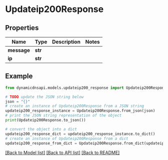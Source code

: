 # Updateip200Response


## Properties

Name | Type | Description | Notes
------------ | ------------- | ------------- | -------------
**message** | **str** |  | 
**ip** | **str** |  | 

## Example

```python
from dynamicdnsapi.models.updateip200_response import Updateip200Response

# TODO update the JSON string below
json = "{}"
# create an instance of Updateip200Response from a JSON string
updateip200_response_instance = Updateip200Response.from_json(json)
# print the JSON string representation of the object
print(Updateip200Response.to_json())

# convert the object into a dict
updateip200_response_dict = updateip200_response_instance.to_dict()
# create an instance of Updateip200Response from a dict
updateip200_response_from_dict = Updateip200Response.from_dict(updateip200_response_dict)
```
[[Back to Model list]](../README.md#documentation-for-models) [[Back to API list]](../README.md#documentation-for-api-endpoints) [[Back to README]](../README.md)


